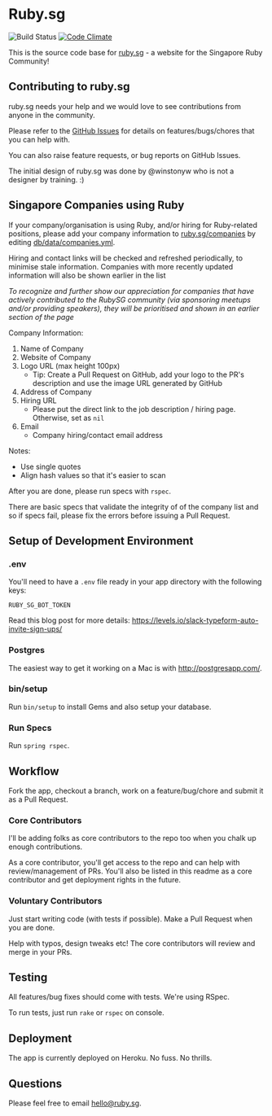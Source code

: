 # Ruby.sg

![Build Status](https://github.com/rubysg/rubysg-reboot/actions/workflows/ci.yml/badge.svg) [![Code Climate](https://codeclimate.com/github/rubysg/rubysg-reboot.svg)](https://codeclimate.com/github/rubysg/rubysg-reboot)

This is the source code base for [ruby.sg](http://ruby.sg) - a website for the Singapore Ruby Community!

## Contributing to ruby.sg

ruby.sg needs your help and we would love to see contributions from anyone in the community.

Please refer to the [GitHub Issues](https://github.com/rubysg/rubysg-reboot/issues) for details on features/bugs/chores that you can help with.

You can also raise feature requests, or bug reports on GitHub Issues.

The initial design of ruby.sg was done by @winstonyw who is not a designer by training. :)

## Singapore Companies using Ruby

If your company/organisation is using Ruby, and/or hiring for Ruby-related positions, please add your company information to [ruby.sg/companies](http://ruby.sg#companies) by editing [db/data/companies.yml](https://github.com/rubysg/rubysg-reboot/blob/master/db/data/companies.yml).

Hiring and contact links will be checked and refreshed periodically, to minimise stale information. Companies with more recently updated information will also be shown earlier in the list

*To recognize and further show our appreciation for companies that have actively contributed to the RubySG community (via sponsoring meetups and/or providing speakers), they will be prioritised and shown in an earlier section of the page*

Company Information:

1. Name of Company
2. Website of Company
3. Logo URL (max height 100px)
    - Tip: Create a Pull Request on GitHub, add your logo to the PR's description and use the image URL generated by GitHub
4. Address of Company
5. Hiring URL
    - Please put the direct link to the job description / hiring page. Otherwise, set as `nil`
6. Email
    - Company hiring/contact email address

Notes:

- Use single quotes
- Align hash values so that it's easier to scan

After you are done, please run specs with `rspec`.

There are basic specs that validate the integrity of of the company list
and so if specs fail, please fix the errors before issuing a Pull Request.

## Setup of Development Environment

### .env

You'll need to have a `.env` file ready in your app directory with the following keys:

```
RUBY_SG_BOT_TOKEN
```

Read this blog post for more details: https://levels.io/slack-typeform-auto-invite-sign-ups/

### Postgres

The easiest way to get it working on a Mac is with http://postgresapp.com/.

### bin/setup

Run `bin/setup` to install Gems and also setup your database.

### Run Specs

Run `spring rspec`.

## Workflow

Fork the app, checkout a branch, work on a feature/bug/chore and submit it as a Pull Request.

### Core Contributors

I'll be adding folks as core contributors to the repo too when you chalk up enough contributions.

As a core contributor, you'll get access to the repo and can help with review/management of PRs.
You'll also be listed in this readme as a core contributor and get deployment rights in the future.

### Voluntary Contributors

Just start writing code (with tests if possible). Make a Pull Request when you are done.

Help with typos, design tweaks etc! The core contributors will review and merge in your PRs.

## Testing

All features/bug fixes should come with tests. We're using RSpec.

To run tests, just run `rake` or `rspec` on console.

## Deployment

The app is currently deployed on Heroku. No fuss. No thrills.

## Questions

Please feel free to email hello@ruby.sg.
